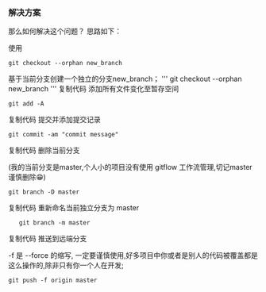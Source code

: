 ### 解决方案
那么如何解决这个问题？
思路如下：

使用

```
git checkout --orphan new_branch
```

基于当前分支创建一个独立的分支new_branch；
'''
    git checkout --orphan  new_branch
 '''
复制代码
添加所有文件变化至暂存空间

    git add -A
复制代码
提交并添加提交记录

    git commit -am "commit message"
复制代码
删除当前分支

(我的当前分支是master,个人小的项目没有使用 gitflow 工作流管理,切记master谨慎删除😁)



    git branch -D master
复制代码
重新命名当前独立分支为 master
```
   git branch -m master
```
复制代码
推送到远端分支

-f 是 --force 的缩写, 一定要谨慎使用,好多项目中你或者是别人的代码被覆盖都是这么操作的,除非只有你一个人在开发;



    git push -f origin master

